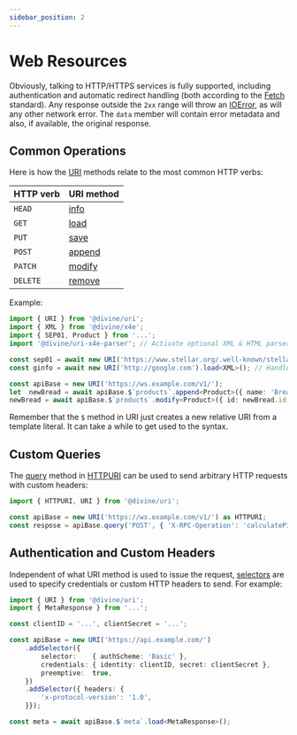 ```yaml
---
sidebar_position: 2
---
```


# Web Resources

Obviously, talking to HTTP/HTTPS services is fully supported, including authentication and automatic redirect handling
(both according to the [Fetch] standard). Any response outside the `2xx` range will throw an [IOError], as will any
other network error. The `data` member will contain error metadata and also, if available, the original response.

## Common Operations

Here is how the [URI] methods relate to the most common HTTP verbs:

HTTP verb | URI method
----------|-----------
`HEAD`    | [info]
`GET`     | [load]
`PUT`     | [save]
`POST`    | [append]
`PATCH`   | [modify]
`DELETE`  | [remove]

Example:

```ts
import { URI } from '@divine/uri';
import { XML } from '@divine/x4e';
import { SEP01, Product } from '...';
import '@divine/uri-x4e-parser'; // Activate optional XML & HTML parsers

const sep01 = await new URI('https://www.stellar.org/.well-known/stellar.toml').load<SEP01>(); // Parse TOML
const ginfo = await new URI('http://google.com').load<XML>(); // Handle redirect, parse HTML

const apiBase = new URI('https://ws.example.com/v1/');
let  newBread = await apiBase.$`products`.append<Product>({ name: 'Bread', price: 5.99 });
newBread = await apiBase.$`products`.modify<Product>({ id: newBread.id, price: 6.99 });
```

Remember that the `$` method in URI just creates a new relative URI from a template literal. It can take a while to get
used to the syntax.

## Custom Queries

The [query] method in [HTTPURI] can be used to send arbitrary HTTP requests with custom headers:

```ts
import { HTTPURI, URI } from '@divine/uri';

const apiBase = new URI('https://ws.example.com/v1/') as HTTPURI;
const respose = apiBase.query('POST', { 'X-RPC-Operation': 'calculatePI' }, { digits: 13 });
```

## Authentication and Custom Headers

Independent of what URI method is used to issue the request, [selectors] are used to specify credentials or custom HTTP
headers to send. For example:

```ts
import { URI } from '@divine/uri';
import { MetaResponse } from '...';

const clientID = '...', clientSecret = '...';

const apiBase = new URI('https://api.example.com/')
    .addSelector({
        selector:    { authScheme: 'Basic' },
        credentials: { identity: clientID, secret: clientSecret },
        preemptive:  true,
    })
    .addSelector({ headers: {
        'x-protocol-version': '1.0',
    }});

const meta = await apiBase.$`meta`.load<MetaResponse>();
```

[Fetch]:     https://fetch.spec.whatwg.org

[URI]:       ../api/classes/divine_uri.URI.md
[HTTPURI]:   ../api/classes/divine_uri.HTTPURI.md
[IOError]:   ../api/classes/divine_uri.IOError.md

[info]:      ../api/classes/divine_uri.HTTPURI.md#info
[load]:      ../api/classes/divine_uri.HTTPURI.md#load
[save]:      ../api/classes/divine_uri.HTTPURI.md#save
[append]:    ../api/classes/divine_uri.HTTPURI.md#append
[modify]:    ../api/classes/divine_uri.HTTPURI.md#modify
[remove]:    ../api/classes/divine_uri.HTTPURI.md#remove
[query]:     ../api/classes/divine_uri.HTTPURI.md#query

[selectors]: ../api/classes/divine_uri.URI.md#addselector
